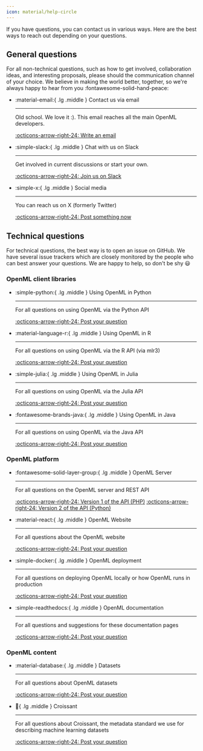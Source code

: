 ```yaml
---
icon: material/help-circle
---
```


If you have questions, you can contact us in various ways.
Here are the best ways to reach out depending on your questions.

## General questions

For all non-technical questions, such as how to get involved, collaboration ideas, and interesting proposals, please should the communication channel of your choice.
We believe in making the world better, together, so we're always happy to hear from you :fontawesome-solid-hand-peace:


<div class="grid cards" markdown>

-   :material-email:{ .lg .middle } Contact us via email

    ---

    Old school. We love it :). This email reaches all the main OpenML developers.

    [:octicons-arrow-right-24: Write an email](mailto:openmlhq@googlegroups.com)

-   :simple-slack:{ .lg .middle } Chat with us on Slack

    ---

    Get involved in current discussions or start your own.

    [:octicons-arrow-right-24: Join us on Slack](https://join.slack.com/t/openml/shared_invite/enQtODg4NjgzNTE4NjU3LTYwZDFhNzQ5NmE0NjIyNmM3NDMyMjFkZDQ0YWZkYWYxMTIxODFmMDhhMTUzMGYzMmM4NjIzYTZlYjBkOGE5MTQ)

-   :simple-x:{ .lg .middle } Social media

    ---

    You can reach us on X (formerly Twitter)

    [:octicons-arrow-right-24: Post something now](https://x.com/intent/post?screen_name=open_ml&text=%23openml.org)

</div>

## Technical questions

For technical questions, the best way is to open an issue on GitHub.
We have several issue trackers which are closely monitored by the people who can best answer your questions. We are happy to help, so don't be shy :smiley:

### OpenML client libraries

<div class="grid cards" markdown>

-   :simple-python:{ .lg .middle } Using OpenML in Python

    ---

    For all questions on using OpenML via the Python API

    [:octicons-arrow-right-24: Post your question](https://github.com/openml/openml-python/issues)

-   :material-language-r:{ .lg .middle } Using OpenML in R

    ---

    For all questions on using OpenML via the R API (via mlr3)

    [:octicons-arrow-right-24: Post your question](https://github.com/mlr-org/mlr3oml/issues)

-   :simple-julia:{ .lg .middle } Using OpenML in Julia

    ---

    For all questions on using OpenML via the Julia API

    [:octicons-arrow-right-24: Post your question](https://github.com/JuliaAI/OpenML.jl/issues)

-   :fontawesome-brands-java:{ .lg .middle } Using OpenML in Java

    ---

    For all questions on using OpenML via the Java API


    [:octicons-arrow-right-24: Post your question](https://github.com/openml/openml-java/issues)

</div>


### OpenML platform

<div class="grid cards" markdown>

-   :fontawesome-solid-layer-group:{ .lg .middle } OpenML Server

    ---

    For all questions on the OpenML server and REST API

    [:octicons-arrow-right-24: Version 1 of the API (PHP)](https://github.com/openml/OpenML/issues)
    [:octicons-arrow-right-24: Version 2 of the API (Python)](https://github.com/openml/server-api/issues)

-   :material-react:{ .lg .middle } OpenML Website

    ---

    For all questions about the OpenML website

    [:octicons-arrow-right-24: Post your question](https://github.com/openml/openml.org/issues)

-   :simple-docker:{ .lg .middle } OpenML deployment

    ---

    For all questions on deploying OpenML locally or how OpenML runs in production

    [:octicons-arrow-right-24: Post your question](https://github.com/openml/services/issues)

-   :simple-readthedocs:{ .lg .middle } OpenML documentation

    ---

    For all questions and suggestions for these documentation pages


    [:octicons-arrow-right-24: Post your question](https://github.com/openml/openml-docs/issues)

</div>

### OpenML content

<div class="grid cards" markdown>

-   :material-database:{ .lg .middle } Datasets

    ---

    For all questions about OpenML datasets

    [:octicons-arrow-right-24: Post your question](https://github.com/openml/data/issues)

-   :croissant:{ .lg .middle } Croissant

    ---

    For all questions about Croissant, the metadata standard we use for describing machine learning datasets

    [:octicons-arrow-right-24: Post your question](https://github.com/mlcommons/croissant/issues)

</div>